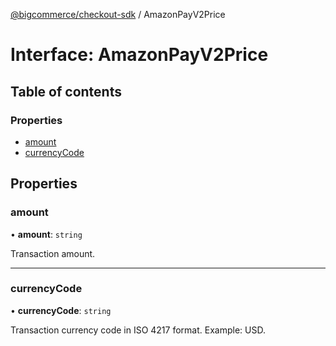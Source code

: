 [@bigcommerce/checkout-sdk](../README.md) / AmazonPayV2Price

# Interface: AmazonPayV2Price

## Table of contents

### Properties

- [amount](AmazonPayV2Price.md#amount)
- [currencyCode](AmazonPayV2Price.md#currencycode)

## Properties

### amount

• **amount**: `string`

Transaction amount.

___

### currencyCode

• **currencyCode**: `string`

Transaction currency code in ISO 4217 format. Example: USD.
